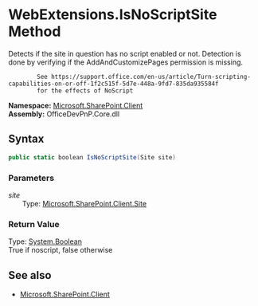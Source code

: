 # WebExtensions.IsNoScriptSite Method  
Detects if the site in question has no script enabled or not. Detection is done by verifying if the AddAndCustomizePages permission is missing.
            
            See https://support.office.com/en-us/article/Turn-scripting-capabilities-on-or-off-1f2c515f-5d7e-448a-9fd7-835da935584f
            for the effects of NoScript  

**Namespace:** [Microsoft.SharePoint.Client](Microsoft.SharePoint.Client.md)  
**Assembly:** OfficeDevPnP.Core.dll  
## Syntax
```C#
public static boolean IsNoScriptSite(Site site)
```
### Parameters
*site*  
&emsp;&emsp;Type: [Microsoft.SharePoint.Client.Site](Microsoft.SharePoint.Client.Site.md) 
&emsp;&emsp;  
  
### Return Value
Type: [System.Boolean](System.Boolean.md)  
True if noscript, false otherwise

## See also
- [Microsoft.SharePoint.Client](Microsoft.SharePoint.Client.md)
